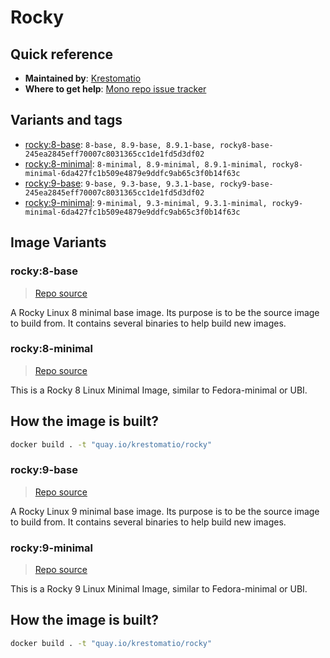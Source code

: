 # Rocky
## Quick reference
- **Maintained by**:
[Krestomatio](https://krestomatio.com)
- **Where to get help**:
[Mono repo issue tracker](https://github.com/krestomatio/container_builder/issues)

## Variants and tags
- [rocky:8-base](#rocky8-base): `8-base, 8.9-base, 8.9.1-base, rocky8-base-245ea2845eff70007c8031365cc1de1fd5d3df02`
- [rocky:8-minimal](#rocky8-minimal): `8-minimal, 8.9-minimal, 8.9.1-minimal, rocky8-minimal-6da427fc1b509e4879e9ddfc9ab65c3f0b14f63c`
- [rocky:9-base](#rocky9-base): `9-base, 9.3-base, 9.3.1-base, rocky9-base-245ea2845eff70007c8031365cc1de1fd5d3df02`
- [rocky:9-minimal](#rocky9-minimal): `9-minimal, 9.3-minimal, 9.3.1-minimal, rocky9-minimal-6da427fc1b509e4879e9ddfc9ab65c3f0b14f63c`


## Image Variants
### rocky:8-base
> [Repo source](https://github.com/krestomatio/container_builder/tree/master/rocky/rocky8-base)

A Rocky Linux 8 minimal base image. Its purpose is to be the source image to build from. It contains several binaries to help build new images.

### rocky:8-minimal
> [Repo source](https://github.com/krestomatio/container_builder/tree/master/rocky/rocky8-minimal)

This is a Rocky 8 Linux Minimal Image, similar to Fedora-minimal or UBI.

## How the image is built?
```bash
docker build . -t "quay.io/krestomatio/rocky"
```

### rocky:9-base
> [Repo source](https://github.com/krestomatio/container_builder/tree/master/rocky/rocky9-base)

A Rocky Linux 9 minimal base image. Its purpose is to be the source image to build from. It contains several binaries to help build new images.

### rocky:9-minimal
> [Repo source](https://github.com/krestomatio/container_builder/tree/master/rocky/rocky9-minimal)

This is a Rocky 9 Linux Minimal Image, similar to Fedora-minimal or UBI.

## How the image is built?
```bash
docker build . -t "quay.io/krestomatio/rocky"
```


